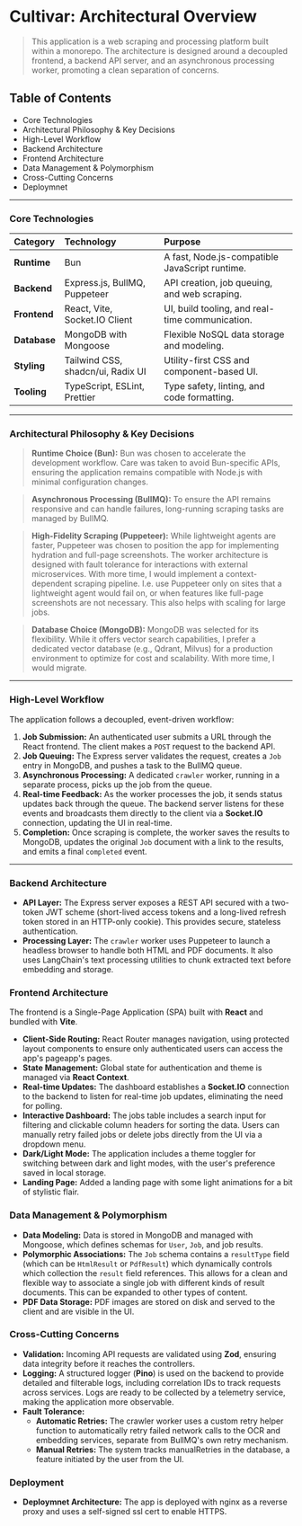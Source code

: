 # Cultivar: Architectural Overview

> This application is a web scraping and processing platform built within a monorepo. The architecture is designed
> around a decoupled frontend, a backend API server, and an asynchronous processing worker, promoting a clean separation
> of concerns.

## Table of Contents

- Core Technologies
- Architectural Philosophy & Key Decisions
- High-Level Workflow
- Backend Architecture
- Frontend Architecture
- Data Management & Polymorphism
- Cross-Cutting Concerns
- Deploymnet

---

### Core Technologies

| Category     | Technology                        | Purpose                                         |
| :----------- | :-------------------------------- | :---------------------------------------------- |
| **Runtime**  | Bun                               | A fast, Node.js-compatible JavaScript runtime.  |
| **Backend**  | Express.js, BullMQ, Puppeteer     | API creation, job queuing, and web scraping.    |
| **Frontend** | React, Vite, Socket.IO Client     | UI, build tooling, and real-time communication. |
| **Database** | MongoDB with Mongoose             | Flexible NoSQL data storage and modeling.       |
| **Styling**  | Tailwind CSS, shadcn/ui, Radix UI | Utility-first CSS and component-based UI.       |
| **Tooling**  | TypeScript, ESLint, Prettier      | Type safety, linting, and code formatting.      |

---

### Architectural Philosophy & Key Decisions

> **Runtime Choice (Bun):** Bun was chosen to accelerate the development workflow. Care was taken to avoid Bun-specific
> APIs, ensuring the application remains compatible with Node.js with minimal configuration changes.

> **Asynchronous Processing (BullMQ):** To ensure the API remains responsive and can handle failures, long-running
> scraping tasks are managed by BullMQ.

> **High-Fidelity Scraping (Puppeteer):** While lightweight agents are faster, Puppeteer was chosen to position the app
> for implementing hydration and full-page screenshots. The worker architecture is designed with fault tolerance for
> interactions with external microservices. With more time, I would implement a context-dependent scraping pipeline.
> I.e. use Puppeteer only on sites that a lightweight agent would fail on, or when features like full-page screenshots
> are not necessary. This also helps with scaling for large jobs.

> **Database Choice (MongoDB):** MongoDB was selected for its flexibility. While it offers vector search capabilities,
> I prefer a dedicated vector database (e.g., Qdrant, Milvus) for a production environment to optimize for cost
> and scalability. With more time, I would migrate.

---

### High-Level Workflow

The application follows a decoupled, event-driven workflow:

1.  **Job Submission:** An authenticated user submits a URL through the React frontend. The client makes a `POST`
    request to the backend API.
2.  **Job Queuing:** The Express server validates the request, creates a `Job` entry in MongoDB, and pushes a task to
    the BullMQ queue.
3.  **Asynchronous Processing:** A dedicated `crawler` worker, running in a separate process, picks up the job from the
    queue.
4.  **Real-time Feedback:** As the worker processes the job, it sends status updates back through the queue. The
    backend server listens for these events and broadcasts them directly to the client via a **Socket.IO** connection,
    updating the UI in real-time.
5.  **Completion:** Once scraping is complete, the worker saves the results to MongoDB, updates the original `Job`
    document with a link to the results, and emits a final `completed` event.

---

### Backend Architecture

- **API Layer:** The Express server exposes a REST API secured with a two-token JWT scheme (short-lived access tokens
  and a long-lived refresh token stored in an HTTP-only cookie). This provides secure, stateless authentication.
- **Processing Layer:** The `crawler` worker uses Puppeteer to launch a headless browser to handle both HTML and PDF
  documents. It also uses LangChain's text processing utilities to chunk extracted text before embedding and storage.

### Frontend Architecture

The frontend is a Single-Page Application (SPA) built with **React** and bundled with **Vite**.

- **Client-Side Routing:** React Router manages navigation, using protected layout components to ensure only
  authenticated users can access the app's pageapp's pages.
- **State Management:** Global state for authentication and theme is managed via **React Context**.
- **Real-time Updates:** The dashboard establishes a **Socket.IO** connection to the backend to listen for real-time
  job updates, eliminating the need for polling.
- **Interactive Dashboard:** The jobs table includes a search input for filtering and clickable column headers for
  sorting the data. Users can manually retry failed jobs or delete jobs directly from the UI via a dropdown menu.
- **Dark/Light Mode:** The application includes a theme toggler for switching between dark and light modes, with the
  user's preference saved in local storage.
- **Landing Page:** Added a landing page with some light animations for a bit of stylistic flair.

### Data Management & Polymorphism

- **Data Modeling:** Data is stored in MongoDB and managed with Mongoose, which defines schemas for `User`, `Job`, and
  job results.
- **Polymorphic Associations:** The `Job` schema contains a `resultType` field (which can be `HtmlResult` or `PdfResult`)
  which dynamically controls which collection the `result` field references. This allows for a clean and flexible way to
  associate a single job with different kinds of result documents. This can be expanded to other types of content.
- **PDF Data Storage:** PDF images are stored on disk and served to the client and are visible in the UI.

### Cross-Cutting Concerns

- **Validation:** Incoming API requests are validated using **Zod**, ensuring data integrity before it reaches the
  controllers.
- **Logging:** A structured logger (**Pino**) is used on the backend to provide detailed and filterable logs, including
  correlation IDs to track requests across services. Logs are ready to be collected by a telemetry service, making the
  application more observable.
- **Fault Tolerance:**
    - **Automatic Retries:** The crawler worker uses a custom retry helper function to automatically retry failed
      network calls to the OCR and embedding services, separate from BullMQ's own retry mechanism.
    - **Manual Retries:** The system tracks manualRetries in the database, a feature initiated by the user from the UI.

### Deployment

- **Deploymnet Architecture:** The app is deployed with nginx as a reverse proxy and uses a self-signed ssl cert to
  enable HTTPS.
